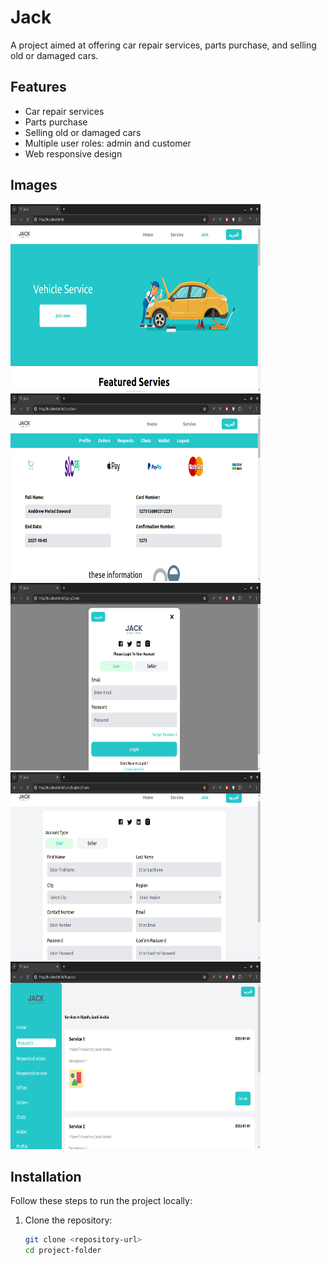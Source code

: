 # Jack

A project aimed at offering car repair services, parts purchase, and selling old or damaged cars.

## Features

- Car repair services
- Parts purchase
- Selling old or damaged cars
- Multiple user roles: admin and customer
- Web responsive design

## Images

<img src="./images/image1.png" alt="Image" style="width: 400px; height: 300px;">
<img src="./images/image2.png" alt="Image" style="width: 400px; height: 300px;">
<img src="./images/image3.png" alt="Image" style="width: 400px; height: 300px;">
<img src="./images/image4.png" alt="Image" style="width: 400px; height: 300px;">
<img src="./images/image5.png" alt="Image" style="width: 400px; height: 300px;">

## Installation

Follow these steps to run the project locally:

1. Clone the repository:
   ```sh
   git clone <repository-url>
   cd project-folder
   ```
